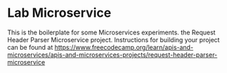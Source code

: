 # Lab Microservice

This is the boilerplate for some Microservices experiments.
the Request Header Parser Microservice project. Instructions for building your project can be found at 
https://www.freecodecamp.org/learn/apis-and-microservices/apis-and-microservices-projects/request-header-parser-microservice
